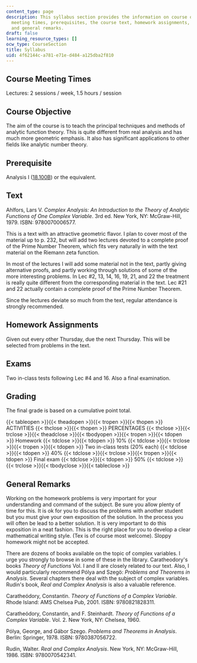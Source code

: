 ```yaml
---
content_type: page
description: This syllabus section provides the information on course objectives,
  meeting times, prerequisites, the course text, homework assignments, exams, grading,
  and general remarks.
draft: false
learning_resource_types: []
ocw_type: CourseSection
title: Syllabus
uid: 4f62144c-a781-e71e-d484-a125dba2f810
---
```

## Course Meeting Times

Lectures: 2 sessions / week, 1.5 hours / session

## Course Objective

The aim of the course is to teach the principal techniques and methods of analytic function theory. This is quite different from real analysis and has much more geometric emphasis. It also has significant applications to other fields like analytic number theory.

## Prerequisite

Analysis I ([18.100B](/courses/18-100b-analysis-i-fall-2010)) or the equivalent.

## Text

Ahlfors, Lars V. *Complex Analysis: An Introduction to the Theory of Analytic Functions of One Complex Variable*. 3rd ed. New York, NY: McGraw-Hill, 1979. ISBN: 9780070006577.

This is a text with an attractive geometric flavor. I plan to cover most of the material up to p. 232, but will add two lectures devoted to a complete proof of the Prime Number Theorem, which fits very naturally in with the text material on the Riemann zeta function.

In most of the lectures I will add some material not in the text, partly giving alternative proofs, and partly working through solutions of some of the more interesting problems. In Lec #2, 13, 14, 16, 19, 21, and 22 the treatment is really quite different from the corresponding material in the text. Lec #21 and 22 actually contain a complete proof of the Prime Number Theorem.

Since the lectures deviate so much from the text, regular attendance is strongly recommended.

## Homework Assignments

Given out every other Thursday, due the next Thursday. This will be selected from problems in the text.

## Exams

Two in-class tests following Lec #4 and 16. Also a final examination.

## Grading

The final grade is based on a cumulative point total.

{{< tableopen >}}{{< theadopen >}}{{< tropen >}}{{< thopen >}}
ACTIVITIES
{{< thclose >}}{{< thopen >}}
PERCENTAGES
{{< thclose >}}{{< trclose >}}{{< theadclose >}}{{< tbodyopen >}}{{< tropen >}}{{< tdopen >}}
Homework
{{< tdclose >}}{{< tdopen >}}
10%
{{< tdclose >}}{{< trclose >}}{{< tropen >}}{{< tdopen >}}
Two in-class tests (20% each)
{{< tdclose >}}{{< tdopen >}}
40%
{{< tdclose >}}{{< trclose >}}{{< tropen >}}{{< tdopen >}}
Final exam
{{< tdclose >}}{{< tdopen >}}
50%
{{< tdclose >}}{{< trclose >}}{{< tbodyclose >}}{{< tableclose >}}

## General Remarks

Working on the homework problems is very important for your understanding and command of the subject. Be sure you allow plenty of time for this. It is ok for you to discuss the problems with another student but you must give your own exposition of the solution. In the process you will often be lead to a better solution. It is very important to do this exposition in a neat fashion. This is the right place for you to develop a clear mathematical writing style. (Tex is of course most welcome). Sloppy homework might not be accepted.

There are dozens of books available on the topic of complex variables. I urge you strongly to browse in some of these in the library. Caratheodory's books *Theory of Functions* Vol. I and II are closely related to our text. Also, I would particularly recommend Pólya and Szegö: *Problems and Theorems in Analysis*. Several chapters there deal with the subject of complex variables. Rudin's book, *Real and Complex Analysis* is also a valuable reference.

Caratheódory, Constantin. *Theory of Functions of a Complex Variable*. Rhode Island: AMS Chelsea Pub, 2001. ISBN: 9780821828311.

Caratheódory, Constantin, and F. Steinhardt. *Theory of Functions of a Complex Variable*. Vol. 2. New York, NY: Chelsea, 1960.

Pólya, George, and Gábor Szego. *Problems and Theorems in Analysis*. Berlin: Springer, 1978. ISBN: 9780387056722.

Rudin, Walter. *Real and Complex Analysis*. New York, NY: McGraw-Hill, 1986. ISBN: 9780070542341.